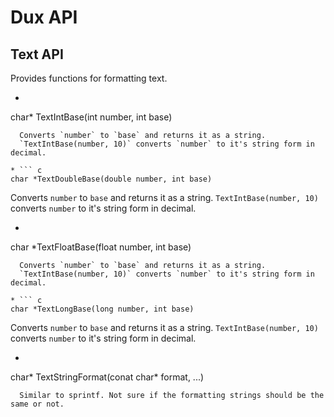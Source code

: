 # Dux API #

## Text API ##

Provides functions for formatting text.

* ``` c
char* TextIntBase(int number, int base)
```
  Converts `number` to `base` and returns it as a string.
  `TextIntBase(number, 10)` converts `number` to it's string form in decimal.

* ``` c
char *TextDoubleBase(double number, int base)
```
  Converts `number` to `base` and returns it as a string.
  `TextIntBase(number, 10)` converts `number` to it's string form in decimal.

* ``` c
char *TextFloatBase(float number, int base)
```
  Converts `number` to `base` and returns it as a string.
  `TextIntBase(number, 10)` converts `number` to it's string form in decimal.

* ``` c
char *TextLongBase(long number, int base)
```
  Converts `number` to `base` and returns it as a string.
  `TextIntBase(number, 10)` converts `number` to it's string form in decimal.

* ``` c
char* TextStringFormat(conat char* format, ...)
```
  Similar to sprintf. Not sure if the formatting strings should be the same or not.

